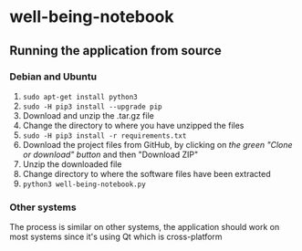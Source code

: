 # well-being-notebook

## Running the application from source

### Debian and Ubuntu

1. `sudo apt-get install python3`
1. `sudo -H pip3 install --upgrade pip`
1. Download and unzip the .tar.gz file
1. Change the directory to where you have unzipped the files
1. `sudo -H pip3 install -r requirements.txt`
1. Download the project files from GitHub, by clicking on *the green "Clone or download" button* and then "Download ZIP"
1. Unzip the downloaded file
1. Change directory to where the software files have been extracted
1. `python3 well-being-notebook.py`

### Other systems

The process is similar on other systems, the application should work on most systems since it's using Qt which is cross-platform

